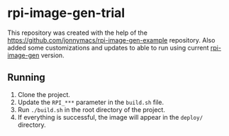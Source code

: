 # rpi-image-gen-trial

This repository was created with the help of the <https://github.com/jonnymacs/rpi-image-gen-example> repository. Also added some customizations and updates to able to run using current [rpi-image-gen](https://github.com/raspberrypi/rpi-image-gen/tree/master) version.

## Running

1. Clone the project.
2. Update the `RPI_***` parameter in the `build.sh` file.
3. Run `./build.sh` in the root directory of the project.
4. If everything is successful, the image will appear in the `deploy/` directory.

